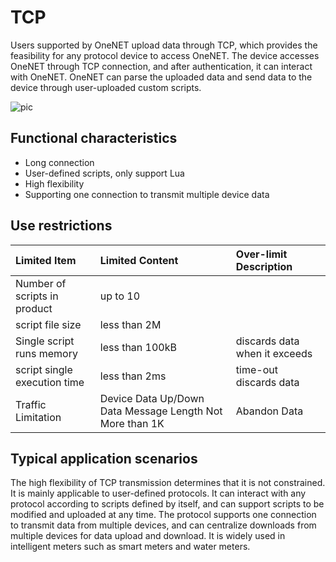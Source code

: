 # TCP

Users supported by OneNET upload data through TCP, which provides the feasibility for any protocol device to access OneNET. The device accesses OneNET through TCP connection, and after authentication, it can interact with OneNET. OneNET can parse the uploaded data and send data to the device through user-uploaded custom scripts.

![pic](/images/TCP/脚本工作方式.png)

## Functional characteristics

- Long connection
- User-defined scripts, only support Lua
- High flexibility
- Supporting one connection to transmit multiple device data

## Use restrictions

| Limited Item | Limited Content | Over-limit Description|
|:-|:-|:-|
| Number of scripts in product | up to 10||
| script file size | less than 2M||
| Single script runs memory | less than 100kB | discards data when it exceeds|
| script single execution time | less than 2ms | time-out discards data|
| Traffic Limitation | Device Data Up/Down Data Message Length Not More than 1K | Abandon Data|

## Typical application scenarios

The high flexibility of TCP transmission determines that it is not constrained. It is mainly applicable to user-defined protocols. It can interact with any protocol according to scripts defined by itself, and can support scripts to be modified and uploaded at any time. The protocol supports one connection to transmit data from multiple devices, and can centralize downloads from multiple devices for data upload and download. It is widely used in intelligent meters such as smart meters and water meters.
